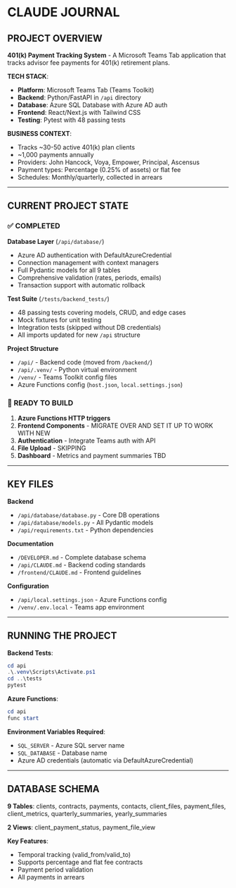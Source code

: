 # CLAUDE JOURNAL

## PROJECT OVERVIEW

**401(k) Payment Tracking System** - A Microsoft Teams Tab application that tracks advisor fee payments for 401(k) retirement plans.

**TECH STACK**:
- **Platform**: Microsoft Teams Tab (Teams Toolkit)
- **Backend**: Python/FastAPI in `/api` directory  
- **Database**: Azure SQL Database with Azure AD auth
- **Frontend**: React/Next.js with Tailwind CSS
- **Testing**: Pytest with 48 passing tests

**BUSINESS CONTEXT**: 
- Tracks ~30-50 active 401(k) plan clients
- ~1,000 payments annually  
- Providers: John Hancock, Voya, Empower, Principal, Ascensus
- Payment types: Percentage (0.25% of assets) or flat fee
- Schedules: Monthly/quarterly, collected in arrears

---

## CURRENT PROJECT STATE

### ✅ COMPLETED

**Database Layer** (`/api/database/`)
- Azure AD authentication with DefaultAzureCredential
- Connection management with context managers
- Full Pydantic models for all 9 tables
- Comprehensive validation (rates, periods, emails)
- Transaction support with automatic rollback

**Test Suite** (`/tests/backend_tests/`)
- 48 passing tests covering models, CRUD, and edge cases
- Mock fixtures for unit testing
- Integration tests (skipped without DB credentials)
- All imports updated for new `/api` structure

**Project Structure**
- `/api/` - Backend code (moved from `/backend/`)
- `/api/.venv/` - Python virtual environment
- `/venv/` - Teams Toolkit config files
- Azure Functions config (`host.json`, `local.settings.json`)

### 🚧 READY TO BUILD

1. **Azure Functions HTTP triggers**
2. **Frontend Components** - MIGRATE OVER AND SET IT UP TO WORK WITH NEW
3. **Authentication** - Integrate Teams auth with API
4. **File Upload** - SKIPPING 
5. **Dashboard** - Metrics and payment summaries TBD

---

## KEY FILES

**Backend**
- `/api/database/database.py` - Core DB operations
- `/api/database/models.py` - All Pydantic models
- `/api/requirements.txt` - Python dependencies

**Documentation**
- `/DEVELOPER.md` - Complete database schema
- `/api/CLAUDE.md` - Backend coding standards
- `/frontend/CLAUDE.md` - Frontend guidelines

**Configuration**
- `/api/local.settings.json` - Azure Functions config
- `/venv/.env.local` - Teams app environment

---

## RUNNING THE PROJECT

**Backend Tests**:
```powershell
cd api
.\.venv\Scripts\Activate.ps1
cd ..\tests
pytest
```

**Azure Functions**:
```powershell
cd api
func start
```

**Environment Variables Required**:
- `SQL_SERVER` - Azure SQL server name
- `SQL_DATABASE` - Database name
- Azure AD credentials (automatic via DefaultAzureCredential)

---

## DATABASE SCHEMA

**9 Tables**: clients, contracts, payments, contacts, client_files, payment_files, client_metrics, quarterly_summaries, yearly_summaries

**2 Views**: client_payment_status, payment_file_view

**Key Features**:
- Temporal tracking (valid_from/valid_to)
- Supports percentage and flat fee contracts
- Payment period validation
- All payments in arrears


